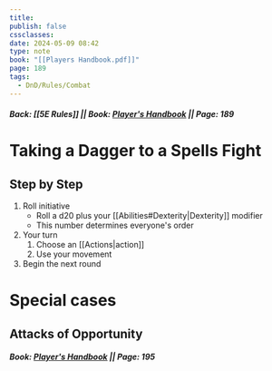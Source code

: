 ```yaml
---
title: 
publish: false
cssclasses: 
date: 2024-05-09 08:42
type: note
book: "[[Players Handbook.pdf]]"
page: 189
tags:
  - DnD/Rules/Combat
---
```

##### Back: [[5E Rules]] || Book: [Player's Handbook](https://drive.google.com/drive/folders/1O5bhpYizcIT5xxAoLOuzCRht_PVS7VSG?usp=sharing) || Page: 189
# Taking a Dagger to a Spells Fight

## Step by Step
1. Roll initiative
	- Roll a d20 plus your [[Abilities#Dexterity|Dexterity]] modifier
	- This number determines everyone's order
2. Your turn
	1. Choose an [[Actions|action]]
	2. Use your movement
3. Begin the next round

# Special cases
## Attacks of Opportunity
##### Book: [Player's Handbook](https://drive.google.com/drive/folders/1O5bhpYizcIT5xxAoLOuzCRht_PVS7VSG?usp=sharing) || Page: 195
